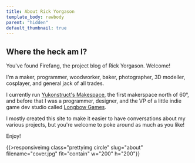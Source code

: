 ```yaml
---
title: About Rick Yorgason
template_body: rawbody
parent: "hidden"
default_thumbnail: true
---
```

<div id='aboutcontent'>
    <div id='articlecontainer'>
        <article>
            <div id='about'>
                <div id='storycontainer'>
                    <div id='boringwords'>
                        <h1>Where the heck am I?</h1>
                        <p>
                            You've found Firefang, the project blog of Rick 
                            Yorgason. Welcome!
                        </p>
                        <p>
                            I'm a maker, programmer, woodworker, baker, 
                            photographer, 3D modeller, cosplayer, and general 
                            jack of all trades.
                        </p>
                        <p>
                            I currently run 
                            <a href="https://yukonstruct.com">Yukonstruct's 
                            Makespace</a>, the first makerspace north of 60°, 
                            and before that I was a programmer, designer, and
                            the VP of a little indie game dev studio called
                            <a href="https://longbowgames.com">Longbow Games</a>.
                        </p>
                        <p>
                            I mostly created this site to make it easier to have
                            conversations about my various projects, but you're
                            welcome to poke around as much as you like!
                        </p>
                        <p>Enjoy!</p>
                    </div>
                </div>
            </div>
            <div id='prettypictures'>
                <div>
                    {{>responsiveimg class="prettyimg circle" slug="about" filename="cover.jpg" fit="contain" w="200" h="200"}}
                </div>
            </div>
        </article>
    </div>
</div>
